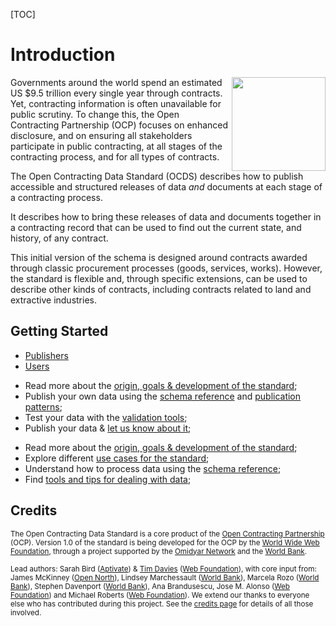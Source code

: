 [TOC]

# Introduction
<img src="/standard/r/master/assets/release_record_compiled.png" width="150" align="right"/><span class="lead">Governments around the world spend an estimated US $9.5 trillion every single year through contracts. Yet, contracting information is often unavailable for public scrutiny. To change this, the Open Contracting Partnership (OCP) focuses on enhanced disclosure, and on ensuring all stakeholders participate in public contracting, at all stages of the contracting process, and for all types of contracts.</span>

<span class="lead">The Open Contracting Data Standard (OCDS) describes how to publish accessible and structured releases of data _and_ documents at each stage of a contracting process.</span>

It describes how to bring these releases of data and documents together in a contracting record that can be used to find out the current state, and history, of any contract.

This initial version of the schema is designed around contracts awarded through classic procurement processes (goods, services, works). However, the standard is flexible and, through specific extensions, can be used to describe other kinds of contracts, including contracts related to land and extractive industries.

## Getting Started

<ul class="nav nav-tabs" role="tablist">
<li role="presentation" class="active"><a href="#publishers" role="tab" data-toggle="tab">Publishers</a></li>
<li role="presentation"><a href="#users" role="tab" data-toggle="tab">Users</a></li>
</ul>
<div class="tab-content">
<div role="tabpanel" class="tab-pane active" id="publishers">  
<ul>
  <li>Read more about the <a href="../history_and_development">origin, goals & development of the standard</a>;</li>
  <li>Publish your own data using the <a href="../../schema/reference/">schema reference</a> and <a href="../../implementation/publication_patterns">publication patterns</a>;</li>
  <li>Test your data with the <a href="http://ocds.open-contracting.org/validator/validate/">validation tools</a>;</li>
  <li>Publish your data & <a href="../support">let us know about it</a>;</li>
</ul>
</div>
<div role="tabpanel" class="tab-pane" id="users">   
<ul>
 <li>Read more about the <a href="../history_and_development">origin, goals & development of the standard</a>;</li>
 <li>Explore different <a href="../use_cases">use cases for the standard</a>;</li>
 <li>Understand how to process data using the <a href="../../schema/reference">schema reference</a>;</li>
 <li>Find <a href="../../implementation/user_guidance">tools and tips for dealing with data</a>;</li>
</ul>
</div>
</div>

## Credits

<small>The Open Contracting Data Standard is a core product of the [Open Contracting Partnership](http://www.open-contracting.org) (OCP). Version 1.0 of the standard is being developed for the OCP by the [World Wide Web Foundation](http://www.webfoundation.org), through a project supported by the [Omidyar Network](http://www.omidyar.net) and the [World Bank](http://www.worldbank.org).</small>

<small>Lead authors: Sarah Bird ([Aptivate](http://aptivate.org)) & [Tim Davies](http://www.timdavies.org.uk) ([Web Foundation](http://www.webfoundation.org)), with core input from: James McKinney ([Open North](http://opennorth.ca/)), Lindsey Marchessault ([World Bank](http://www.worldbank.org)), Marcela Rozo ([World Bank](http://www.worldbank.org)), Stephen Davenport ([World Bank](http://www.worldbank.org)),  Ana Brandusescu, Jose M. Alonso ([Web Foundation](http://www.webfoundation.org)) and Michael Roberts ([Web Foundation](http://www.webfoundation.org)). We extend our thanks to everyone else who has contributed during this project. See the [credits page](../credits) for details of all those involved.</small>
